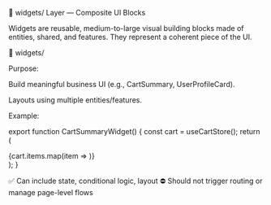 🧱 widgets/ Layer — Composite UI Blocks

Widgets are reusable, medium-to-large visual building blocks made of entities, shared, and features. They represent a coherent piece of the UI.

📁 widgets/<WidgetName>

Purpose:

Build meaningful business UI (e.g., CartSummary, UserProfileCard).

Layouts using multiple entities/features.

Example:

export function CartSummaryWidget() {
  const cart = useCartStore();
  return (
    <div>
      {cart.items.map(item => <ProductCard key={item.id} product={item} />)}
    </div>
  );
}

✅ Can include state, conditional logic, layout
⛔ Should not trigger routing or manage page-level flows

